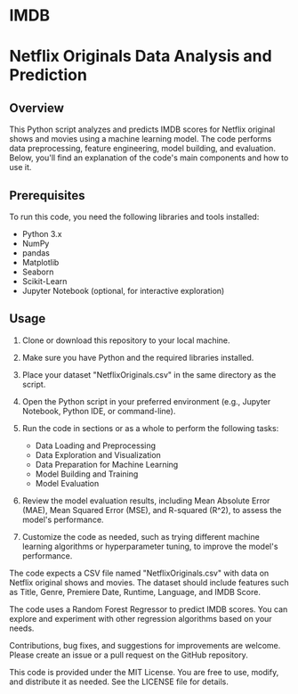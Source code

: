 # IMDB
# Netflix Originals Data Analysis and Prediction

## Overview
This Python script analyzes and predicts IMDB scores for Netflix original shows and movies using a machine learning model. The code performs data preprocessing, feature engineering, model building, and evaluation. Below, you'll find an explanation of the code's main components and how to use it.

## Prerequisites
To run this code, you need the following libraries and tools installed:
- Python 3.x
- NumPy
- pandas
- Matplotlib
- Seaborn
- Scikit-Learn
- Jupyter Notebook (optional, for interactive exploration)

## Usage
1. Clone or download this repository to your local machine.

2. Make sure you have Python and the required libraries installed.

3. Place your dataset "NetflixOriginals.csv" in the same directory as the script.

4. Open the Python script in your preferred environment (e.g., Jupyter Notebook, Python IDE, or command-line).

5. Run the code in sections or as a whole to perform the following tasks:

    - Data Loading and Preprocessing
    - Data Exploration and Visualization
    - Data Preparation for Machine Learning
    - Model Building and Training
    - Model Evaluation

6. Review the model evaluation results, including Mean Absolute Error (MAE), Mean Squared Error (MSE), and R-squared (R^2), to assess the model's performance.

7. Customize the code as needed, such as trying different machine learning algorithms or hyperparameter tuning, to improve the model's performance.


The code expects a CSV file named "NetflixOriginals.csv" with data on Netflix original shows and movies. The dataset should include features such as Title, Genre, Premiere Date, Runtime, Language, and IMDB Score.


The code uses a Random Forest Regressor to predict IMDB scores. You can explore and experiment with other regression algorithms based on your needs.


Contributions, bug fixes, and suggestions for improvements are welcome. Please create an issue or a pull request on the GitHub repository.


This code is provided under the MIT License. You are free to use, modify, and distribute it as needed. See the LICENSE file for details.


